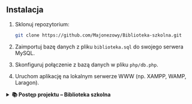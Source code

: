 ## Instalacja

1. Sklonuj repozytorium:

    ```bash
    git clone https://github.com/Majonezowy/Biblioteka-szkolna.git
    ```

2. Zaimportuj bazę danych z pliku `biblioteka.sql` do swojego serwera MySQL.

3. Skonfiguruj połączenie z bazą danych w pliku `php/db.php`.

4. Uruchom aplikację na lokalnym serwerze WWW (np. XAMPP, WAMP, Laragon).

<details>
  <summary><strong>📚 Postęp projektu – Biblioteka szkolna</strong></summary>

  <h2>Tydzień 1</h2>
  <ul>
    <li>[x] Strona główna aplikacji z logowaniem i rejestracją  
      <br><em>Działa: logowanie (PHP, sesje), rejestracja użytkownika</em></li>
    <li>[x] Zaprojektowanie i realizacja bazy danych w phpMyAdmin  
      <br><em>Działa: baza z tabelami użytkowników, książek, wypożyczeń</em></li>
    <li>[x] Wyświetlanie książek dla bibliotekarzy  
      <br><em>Działa: lista książek w panelu admina (<code>admin/index.php</code>)</em></li>
  </ul>

  <h2>Tydzień 2</h2>
  <ul>
    <li>[x] Strona edycji danych użytkownika  
      <br><em>Działa: <code>dashboard/settings.php</code> – zmiana klasy i hasła</em></li>
    <li>[x] Strona "Moje wypożyczenia" dla uczniów  
      <br><em>Działa: <code>dashboard/index.php</code> – lista wypożyczeń i alerty o przetrzymaniu</em></li>
    <li>[x] Dodawanie i usuwanie książek (bibliotekarz)  
      <br><em>Działa: dodawanie/edycja (<code>php/upsert.php</code>), usuwanie (<code>php/delete.php</code>)</em></li>
    <li>[x] Realizacja wypożyczenia (bibliotekarz)  
      <br><em>Działa: przycisk "Wypożycz" w panelu admina, obsługa w <code>php/borrow.php</code> (limit wypożyczeń, zmiana dostępności)</em></li>
    <li>[x] Alerty o przetrzymanych książkach  
      <br><em>Działa: alerty na stronie ucznia (<code>dashboard/index.php</code>)</em></li>
    <li>[x] Panel przetrzymanych książek dla bibliotekarza (szczegóły i kary)  
      <br><em>Działa: tabela w <code>admin/borrowed.php</code> (kara 10gr/dzień)</em></li>
  </ul>

  <h2>Tydzień 3</h2>
  <ul>
    <li>[x] Zwracanie książek (bibliotekarz)  
      <br><em>Działa: przycisk "Zwróć" w <code>admin/borrowed.php</code>, obsługa w <code>php/zwroc.php</code></em></li>
    <li>[x] Lista aktualnie wypożyczonych książek (bibliotekarz)  
      <br><em>Działa: <code>admin/borrowed.php</code></em></li>
    <li>[x] Edycja danych książki (bibliotekarz)  
      <br><em>Działa: <code>php/upsert.php</code></em></li>
    <li>[x] Statystyki (najczęściej wypożyczana książka, użytkownik z największą liczbą wypożyczeń, liczba przetrzymanych książek)  
      <br><em>W <code>stats.php</code> używam biblioteki Chart.js aby wyświetlić dane</em></li>
    <li>[x] Blokada wypożyczeń dla użytkowników z więcej niż 2 przetrzymanymi książkami  
      <br><em>Działa: blokada w <code>php/borrow.php</code> (limit wypożyczeń)</em></li>
    <li>[ ] Własne pomysły i usprawnienia  
      <br><em>Brak – do zrobienia</em></li>
  </ul>

  <h2>Tydzień 4</h2>
  <ul>
    <li>[x] Dokumentacja projektu  
      <br><em>Brak – do zrobienia</em></li>
    <li>[ ] Prezentacja projektu nauczycielowi  
      <br><em>Brak – do zrobienia</em></li>
  </ul>

  <hr>

  <h2>Podsumowanie</h2>
  <ul>
    <li><strong>Działa:</strong> logowanie, rejestracja, lista książek, edycja i usuwanie książek, wypożyczanie i zwracanie książek, lista wypożyczeń, alerty o przetrzymaniu, panel przetrzymań, blokada wypożyczeń, edycja danych użytkownika.</li>
    <li><strong>Nie działa / brak:</strong> własne usprawnienia, dokumentacja, prezentacja.</li>
  </ul>

</details>
